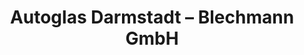 ---
title: "Autoglas Darmstadt – Blechmann GmbH"
url: /darmstadt/autoglas-darmstadt-blechmann-gmbh/
shop: Autowerkstatt
---
